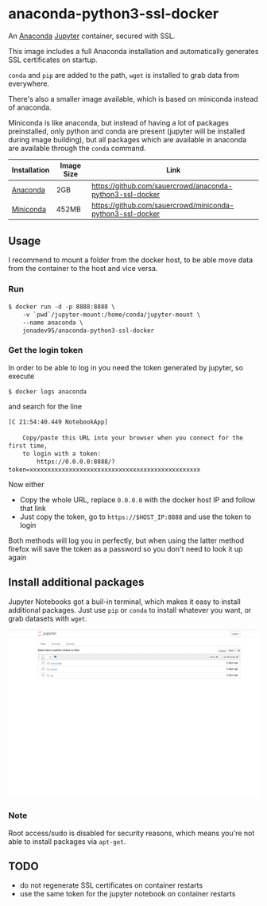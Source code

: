 # anaconda-python3-ssl-docker
An [Anaconda](https://www.anaconda.com/) [Jupyter](http://jupyter.org/) container, secured with SSL.

This image includes a full Anaconda installation and automatically generates SSL certificates on startup.

`conda` and `pip` are added to the path, `wget` is installed to grab data from everywhere.

There's also a smaller image available, which is based on miniconda instead of anaconda.

Miniconda is like anaconda, but instead of having a lot of packages preinstalled, only python and conda are present (jupyter will be installed during image building), but all packages which are available in anaconda are available through the `conda` command.

|Installation|Image Size|Link|
|------------|----------|----|
|[Anaconda](https://www.anaconda.com/download/)|2GB|https://github.com/sauercrowd/anaconda-python3-ssl-docker|
|[Miniconda](https://conda.io/miniconda.html)|452MB|https://github.com/sauercrowd/miniconda-python3-ssl-docker|

## Usage

I recommend to mount a folder from the docker host, to be able move data from the container to the host and vice versa.

### Run

```
$ docker run -d -p 8888:8888 \
    -v `pwd`/jupyter-mount:/home/conda/jupyter-mount \
    --name anaconda \
    jonadev95/anaconda-python3-ssl-docker
```

### Get the login token

In order to be able to log in you need the token generated by jupyter, so execute
```
$ docker logs anaconda
```

and search for the line
```
[C 21:54:40.449 NotebookApp] 
    
    Copy/paste this URL into your browser when you connect for the first time,
    to login with a token:
        https://0.0.0.0:8888/?token=xxxxxxxxxxxxxxxxxxxxxxxxxxxxxxxxxxxxxxxxxxxxxxxx
```

Now either

- Copy the whole URL, replace `0.0.0.0` with the docker host IP and follow that link
- Just copy the token, go to `https://$HOST_IP:8888` and use the token to login

Both methods will log you in perfectly, but when using the latter method firefox will save the token as a password so you don't need to look it up again

## Install additional packages

Jupyter Notebooks got a buil-in terminal, which makes it easy to install additional packages. Just use `pip` or `conda` to install whatever you want, or grab datasets with `wget`.

![](pip_conda.gif)

### Note
Root access/sudo is disabled for security reasons, which means you're not able to install packages via `apt-get`.

## TODO

- do not regenerate SSL certificates on container restarts
- use the same token for the jupyter notebook on container restarts